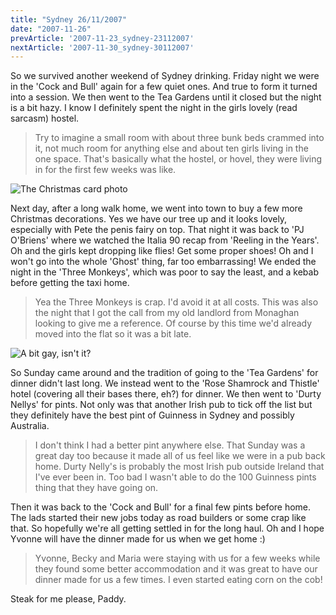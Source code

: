 ```yaml
---
title: "Sydney 26/11/2007"
date: "2007-11-26"
prevArticle: '2007-11-23_sydney-23112007'
nextArticle: '2007-11-30_sydney-30112007'
---
```

So we survived another weekend of Sydney drinking. Friday night we were in the 'Cock and Bull' again for a few quiet ones. And true to form it turned into a session. We then went to the Tea Gardens until it closed but the night is a bit hazy. I know I definitely spent the night in the girls lovely (read sarcasm) hostel. 
> Try to imagine a small room with about three bunk beds crammed into it, not much room for anything else and about ten girls living in the one space. That's basically what the hostel, or hovel, they were living in for the first few weeks was like.

![The Christmas card photo](/images/PB230455.JPG "The Christmas card photo")

Next day, after a long walk home, we went into town to buy a few more Christmas decorations. Yes we have our tree up and it looks lovely, especially with Pete the penis fairy on top. That night it was back to 'PJ O'Briens' where we watched the Italia 90 recap from 'Reeling in the Years'. Oh and the girls kept dropping like flies! Get some proper shoes! Oh and I won't go into the whole 'Ghost' thing, far too embarrassing! We ended the night in the 'Three Monkeys', which was poor to say the least, and a kebab before getting the taxi home. 
> Yea the Three Monkeys is crap. I'd avoid it at all costs. This was also the night that I got the call from my old landlord from Monaghan looking to give me a reference. Of course by this time we'd already moved into the flat so it was a bit late.

![A bit gay, isn't it?](/images/S1032077.JPG "A bit gay, isn't it?")

So Sunday came around and the tradition of going to the 'Tea Gardens' for dinner didn't last long. We instead went to the 'Rose Shamrock and Thistle' hotel (covering all their bases there, eh?) for dinner. We then went to 'Durty Nellys' for pints. Not only was that another Irish pub to tick off the list but they definitely have the best pint of Guinness in Sydney and possibly Australia. 
> I don't think I had a better pint anywhere else. That Sunday was a great day too because it made all of us feel like we were in a pub back home. Durty Nelly's is probably the most Irish pub outside Ireland that I've ever been in. Too bad I wasn't able to do the 100 Guinness pints thing that they have going on.

Then it was back to the 'Cock and Bull' for a final few pints before home. The lads started their new jobs today as road builders or some crap like that. So hopefully we're all getting settled in for the long haul. Oh and I hope Yvonne will have the dinner made for us when we get home :) 
> Yvonne, Becky and Maria were staying with us for a few weeks while they found some better accommodation and it was great to have our dinner made for us a few times. I even started eating corn on the cob!


Steak for me please,
Paddy.